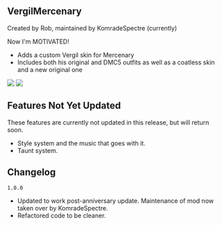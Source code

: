 ## VergilMercenary
Created by Rob, maintained by KomradeSpectre (currently)


Now I'm MOTIVATED!

- Adds a custom Vergil skin for Mercenary
- Includes both his original and DMC5 outfits as well as a coatless skin and a new original one

[![](https://media.discordapp.net/attachments/469291841859092488/760895278424915978/unknown.png)]()
[![](https://media.discordapp.net/attachments/469291841859092488/760895329389510756/unknown.png)]()


## Features Not Yet Updated
These features are currently not updated in this release, but will return soon.

- Style system and the music that goes with it.
- Taunt system.


## Changelog
`1.0.0`
- Updated to work post-anniversary update. Maintenance of mod now taken over by KomradeSpectre.
- Refactored code to be cleaner. 